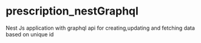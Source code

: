 # prescription_nestGraphql
Nest Js application with graphql api for creating,updating and fetching data based on unique id 
